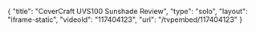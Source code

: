 {
    "title": "CoverCraft UVS100 Sunshade Review",
    "type": "solo",
    "layout": "iframe-static",
    "videoId": "117404123",
    "url": "\/tvpembed\/117404123"
}